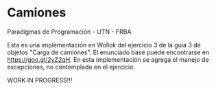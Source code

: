 # Camiones
Paradigmas de Programación - UTN - FRBA

Esta es una implementación en Wollok del ejercicio 3 de la guía 3 de objetos "Carga de camiones". El enunciado base puede encontrarse en https://goo.gl/2yZ2qH. 
En esta implementación se agrega el manejo de excepciones, no contemplado en el ejercicio.

WORK IN PROGRESS!!!
